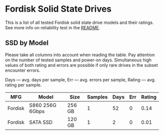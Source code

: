 Fordisk Solid State Drives
==========================

This is a list of all tested Fordisk solid state drive models and their ratings. See
more info on reliability test in the [README](https://github.com/linuxhw/SMART).

SSD by Model
------------

Please take all columns into account when reading the table. Pay attention on the
number of tested samples and power-on days. Simultaneous high values of both rating
and errors are possible if only rare drives in the subset encounter errors.

Days   — avg. days per sample,
Err    — avg. errors per sample,
Rating — avg. rating per sample.

| MFG       | Model              | Size   | Samples | Days  | Err   | Rating |
|-----------|--------------------|--------|---------|-------|-------|--------|
| Fordisk   | S860 256G 6Gbps    | 256 GB | 1       | 52    | 0     | 0.14   |
| Fordisk   | SATA SSD           | 120 GB | 1       | 2     | 0     | 0.01   |

